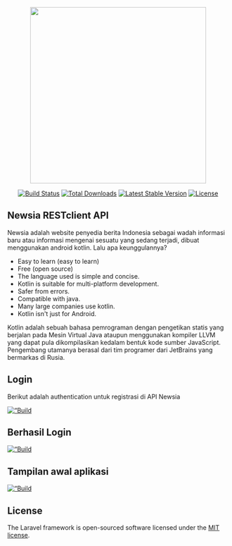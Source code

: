 <p align="center"><a href="https://developer.android.com/studio" target="_blank"><img src="https://blogger.googleusercontent.com/img/a/AVvXsEhifZHnzMvtFrEmH1b3QIVMM409aa7VFqzds_QaLfUMYk_3vwP0LNnOSU8oxKC_21IMAs0pChNMhtIsf4G6JAJMRh-UMHyjgML9_JIHCspBFp1mD3s-u2Z-5Juhv7CUpa4h53GTMM5oUZcZ8p5TyGVnBCIHUe-tQeQFQjpXYoQ82CzM5fU4J6LoY0vmTw=w640-h360" width="400"></a></p>

<p align="center">
<a href="https://travis-ci.org/laravel/framework"><img src="https://travis-ci.org/laravel/framework.svg" alt="Build Status"></a>
<a href="https://packagist.org/packages/laravel/framework"><img src="https://img.shields.io/packagist/dt/laravel/framework" alt="Total Downloads"></a>
<a href="https://packagist.org/packages/laravel/framework"><img src="https://img.shields.io/packagist/v/laravel/framework" alt="Latest Stable Version"></a>
<a href="https://packagist.org/packages/laravel/framework"><img src="https://img.shields.io/packagist/l/laravel/framework" alt="License"></a>
</p>

## Newsia RESTclient API

Newsia adalah website penyedia berita Indonesia sebagai wadah informasi baru atau informasi mengenai sesuatu yang sedang terjadi, dibuat menggunakan android kotlin. Lalu apa keunggulannya? 

- Easy to learn (easy to learn)
- Free (open source)
- The language used is simple and concise.
- Kotlin is suitable for multi-platform development.
- Safer from errors.
- Compatible with java.
- Many large companies use kotlin. 
- Kotlin isn't just for Android.

Kotlin adalah sebuah bahasa pemrograman dengan pengetikan statis yang berjalan pada Mesin Virtual Java ataupun menggunakan kompiler LLVM yang dapat pula dikompilasikan kedalam bentuk kode sumber JavaScript. Pengembang utamanya berasal dari tim programer dari JetBrains yang bermarkas di Rusia.

## Login 

Berikut adalah authentication untuk registrasi di API Newsia

<p align=“center”>
<a href="https://i.imgur.com/X0z3PMo.png"><img src="https://i.imgur.com/X0z3PMo.png" alt=“Build Status”></a>
</br>

## Berhasil Login 

<p align=“center”>
<a href="https://i.imgur.com/ZtgzAwM.png"><img src="https://i.imgur.com/ZtgzAwM.png" alt=“Build Status”></a>
</br>

## Tampilan awal aplikasi

<p align=“center”>
<a href="https://i.imgur.com/oSzRdHV.jpg"><img src="https://i.imgur.com/oSzRdHV.jpg" alt=“Build Status”></a>
</br>

## License

The Laravel framework is open-sourced software licensed under the [MIT license](https://opensource.org/licenses/MIT).
